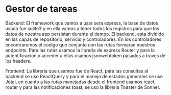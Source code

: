 # Gestor de tareas

Backend: 
El framework que vamos a usar sera express, la base de datos usada fue sqlite3 y en ella vamos a tener todos los registros para que los datos de nuestra app persistan durante el tiempo. El backend, esta dividido en las capas de repositorio, servicio y controladores. En los controladores encontraremos el codigo que conjunto con las rutas formaran nuestros endpoints. Para las rutas usamos la libreria de express Router y para la autentificacion y acceder a ellas usamos jsonwebtoken pasados a traves de los headers. 

Frontend: 
La libreria que usamos fue de React, para las consultas al backend se uso ReactQuery y para el manejo de estados generales se uso Jotai, en cuanto a las rutas manejadas desde el frontend usamos react, router y para las notificaciones toast, se uso la libreria Toaster de Sonner. 


